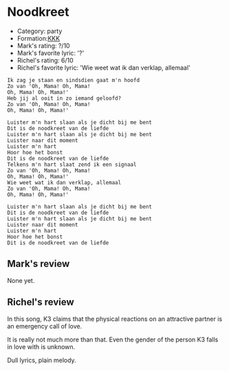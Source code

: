 # Noodkreet

 * Category: party
 * Formation:[KKK](Kkk.md)
 * Mark's rating: ?/10
 * Mark's  favorite lyric: '?'
 * Richel's rating: 6/10
 * Richel's favorite lyric: 'Wie weet wat ik dan verklap, allemaal'

```
Ik zag je staan en sindsdien gaat m'n hoofd
Zo van 'Oh, Mama! Oh, Mama!
Oh, Mama! Oh, Mama!'
Heb jij al ooit in zo iemand geloofd?
Zo van 'Oh, Mama! Oh, Mama!
Oh, Mama! Oh, Mama!'

Luister m'n hart slaan als je dicht bij me bent
Dit is de noodkreet van de liefde
Luister m'n hart slaan als je dicht bij me bent
Luister naar dit moment
Luister m'n hart
Hoor hoe het bonst
Dit is de noodkreet van de liefde
Telkens m'n hart slaat zend ik een signaal
Zo van 'Oh, Mama! Oh, Mama!
Oh, Mama! Oh, Mama!'
Wie weet wat ik dan verklap, allemaal
Zo van 'Oh, Mama! Oh, Mama!
Oh, Mama! Oh, Mama!'

Luister m'n hart slaan als je dicht bij me bent
Dit is de noodkreet van de liefde
Luister m'n hart slaan als je dicht bij me bent
Luister naar dit moment
Luister m'n hart
Hoor hoe het bonst
Dit is de noodkreet van de liefde
```
## Mark's review

None yet.

## Richel's review

In this song, K3 claims that the physical reactions on
an attractive partner is an emergency call of love.

It is really not much more than that. Even the
gender of the person K3 falls in love with is unknown.

Dull lyrics, plain melody. 